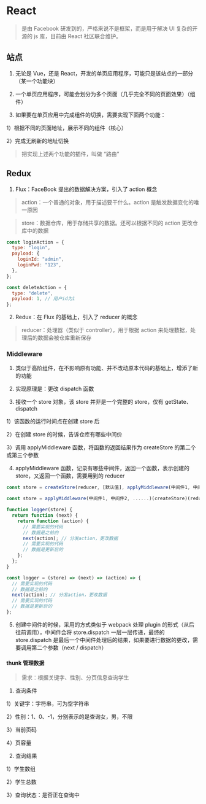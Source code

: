 # React

> 是由 Facebook 研发到的，严格来说不是框架，而是用于解决 UI 复杂的开源的 js 库，目前由 React 社区联合维护。

## 站点

1. 无论是 Vue，还是 React，开发的单页应用程序，可能只是该站点的一部分（某一个功能块）

2. 一个单页应用程序，可能会划分为多个页面（几乎完全不同的页面效果）（组件）

3. 如果要在单页应用中完成组件的切换，需要实现下面两个功能：

1）根据不同的页面地址，展示不同的组件（核心）

2）完成无刷新的地址切换

> 把实现上述两个功能的插件，叫做 “路由”

## Redux

1. Flux：FaceBook 提出的数据解决方案，引入了 action 概念

> action：一个普通的对象，用于描述要干什么。action 是触发数据变化的唯一原因

> store：数据仓库，用于存储共享的数据。还可以根据不同的 action 更改仓库中的数据

```js
const loginAction = {
  type: "login",
  payload: {
    loginId: "admin",
    loginPwd: "123",
  },
};

const deleteAction = {
  type: "delete",
  payload: 1, // 用户id为1
};
```

2. Redux：在 Flux 的基础上，引入了 reducer 的概念

> reducer：处理器（类似于 controller），用于根据 action 来处理数据，处理后的数据会被仓库重新保存

### Middleware

1. 类似于高阶组件，在不影响原有功能、并不改动原本代码的基础上，增添了新的功能

2. 实现原理是：更改 dispatch 函数

3. 接收一个 store 对象，该 store 并非是一个完整的 store，仅有 getState、dispatch

1）该函数的运行时间点在创建 store 后

2）在创建 store 的时候，告诉仓库有哪些中间价

3）调用 applyMiddleware 函数，将函数的返回结果作为 createStore 的第二个或第三个参数

4. applyMiddleware 函数，记录有哪些中间件，返回一个函数，表示创建的 store，又返回一个函数，需要用到的 reducer

```js 应用 applyMiddleware
const store = createStore(reducer, [默认值], applyMiddleware(中间件1, 中间件2, ......));

const store = applyMiddleware(中间件1, 中间件2, ......)(createStore)(reducer, [默认值]);
```

```js 实现中间件
function logger(store) {
  return function (next) {
    return function (action) {
      // 需要实现的代码
      // 数据是之前的
      next(action); // 分发action，更改数据
      // 需要实现的代码
      // 数据是更新后的
    };
  };
}

const logger = (store) => (next) => (action) => {
  // 需要实现的代码
  // 数据是之前的
  next(action); // 分发action，更改数据
  // 需要实现的代码
  // 数据是更新后的
};
```

5. 创建中间件的时候，采用的方式类似于 webpack 处理 plugin 的形式（从后往前调用），中间件会将 store.dispatch 一层一层传递，最终的 store.dispatch 是最后一个中间件处理后的结果，如果要进行数据的更改，需要调用第二个参数（next / dispatch）

#### thunk 管理数据

> 需求：根据关键字、性别、分页信息查询学生

1. 查询条件

1）关键字：字符串，可为空字符串

2）性别：1、0、-1，分别表示的是查询女，男，不限

3）当前页码

4）页容量

2. 查询结果

1）学生数组

2）学生总数

3）查询状态：是否正在查询中
